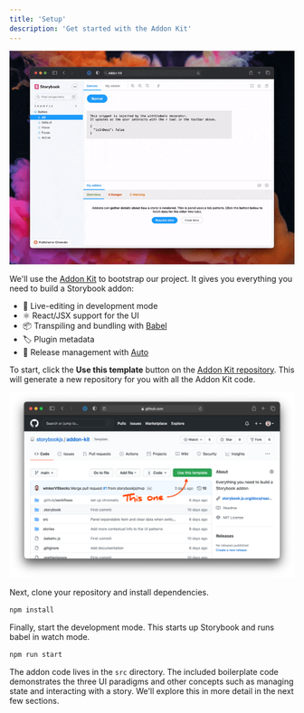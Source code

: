 ```yaml
---
title: 'Setup'
description: 'Get started with the Addon Kit'
---
```


<!-- - Getting started (with addon kit)
- Building the UI & registering the addon -->

![](../../images/addon-kit-demo.gif)

We'll use the [Addon Kit](https://github.com/storybookjs/addon-kit) to bootstrap our project. It gives you everything you need to build a Storybook addon:

- 📝 Live-editing in development mode
- ⚛️ React/JSX support for the UI
- 📦 Transpiling and bundling with [Babel](http://babeljs.io/)
- 🏷 Plugin metadata
- 🚢 Release management with [Auto](https://github.com/intuit/auto)

To start, click the **Use this template** button on the [Addon Kit repository](https://github.com/storybookjs/addon-kit). This will generate a new repository for you with all the Addon Kit code.

![](../../images/addon-kit.png)

Next, clone your repository and install dependencies.

```bash
npm install
```

Finally, start the development mode. This starts up Storybook and runs babel in watch mode.

```bash
npm run start
```

The addon code lives in the `src` directory. The included boilerplate code demonstrates the three UI paradigms and other concepts such as managing state and interacting with a story. We'll explore this in more detail in the next few sections.
